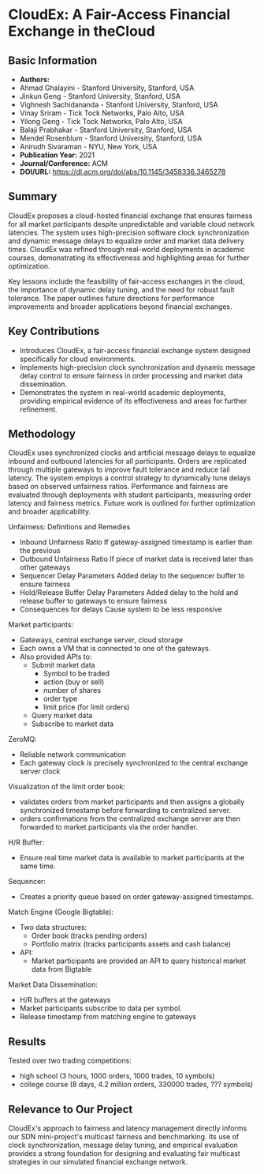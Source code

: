 # CloudEx: A Fair-Access Financial Exchange in theCloud

## Basic Information
- **Authors:** 
- Ahmad Ghalayini - Stanford University, Stanford, USA
- Jinkun Geng - Stanford University, Stanford, USA
- Vighnesh Sachidananda - Stanford University, Stanford, USA
- Vinay Sriram - Tick Tock Networks, Palo Alto, USA
- Yilong Geng - Tick Tock Networks, Palo Alto, USA
- Balaji Prabhakar - Stanford University, Stanford, USA
- Mendel Rosenblum - Stanford University, Stanford, USA
- Anirudh Sivaraman - NYU, New York, USA
- **Publication Year:** 2021
- **Journal/Conference:** ACM
- **DOI/URL:** https://dl.acm.org/doi/abs/10.1145/3458336.3465278

## Summary
CloudEx proposes a cloud-hosted financial exchange that ensures fairness for all market participants despite unpredictable and variable cloud network latencies. The system uses high-precision software clock synchronization and dynamic message delays to equalize order and market data delivery times. CloudEx was refined through real-world deployments in academic courses, demonstrating its effectiveness and highlighting areas for further optimization.

Key lessons include the feasibility of fair-access exchanges in the cloud, the importance of dynamic delay tuning, and the need for robust fault tolerance. The paper outlines future directions for performance improvements and broader applications beyond financial exchanges.

## Key Contributions
- Introduces CloudEx, a fair-access financial exchange system designed specifically for cloud environments.
- Implements high-precision clock synchronization and dynamic message delay control to ensure fairness in order processing and market data dissemination.
- Demonstrates the system in real-world academic deployments, providing empirical evidence of its effectiveness and areas for further refinement.

## Methodology
CloudEx uses synchronized clocks and artificial message delays to equalize inbound and outbound latencies for all participants. Orders are replicated through multiple gateways to improve fault tolerance and reduce tail latency. The system employs a control strategy to dynamically tune delays based on observed unfairness ratios. Performance and fairness are evaluated through deployments with student participants, measuring order latency and fairness metrics. Future work is outlined for further optimization and broader applicability.

Unfairness: Definitions and Remedies
- Inbound Unfairness Ratio
    If gateway-assigned timestamp is earlier than the previous
- Outbound Unfairness Ratio
    If piece of market data is received later than other gateways
- Sequencer Delay Parameters
    Added delay to the sequencer buffer to ensure fairness
- Hold/Release Buffer Delay Parameters
    Added delay to the hold and release buffer to gateways to ensure fairness
- Consequences for delays
    Cause system to be less responsive

Market participants:
- Gateways, central exchange server, cloud storage
- Each owns a VM that is connected to one of the gateways. 
- Also provided APIs to:
    - Submit market data
        - Symbol to be traded
        - action (buy or sell)
        - number of shares
        - order type
        - limit price (for limit orders)
    - Query market data
    - Subscribe to market data

ZeroMQ:
- Reliable network communication
- Each gateway clock is precisely synchronized to the central exchange server clock

Visualization of the limit order book:
- validates orders from market participants and then assigns a globally synchronized timestamp before forwarding to centralized server.
- orders confirmations from the centralized exchange server are then forwarded to market participants via the order handler.

H/R Buffer:
- Ensure real time market data is available to market participants at the same time.

Sequencer:
- Creates a priority queue based on order gateway-assigned timestamps.

Match Engine (Google Bigtable):
- Two data structures:
    - Order book (tracks pending orders)
    - Portfolio matrix (tracks participants assets and cash balance)
- API:
    - Market participants are provided an API to query historical market data from Bigtable

Market Data Dissemination:
- H/R buffers at the gateways
- Market participants subscribe to data per symbol.
- Release timestamp from matching engine to gateways


## Results
Tested over two trading competitions:
- high school (3 hours, 1000 orders, 1000 trades, 10 symbols)
- college course (8 days, 4.2 million orders, 330000 trades, ??? symbols)

    


## Relevance to Our Project
CloudEx's approach to fairness and latency management directly informs our SDN mini-project's multicast fairness and benchmarking. Its use of clock synchronization, message delay tuning, and empirical evaluation provides a strong foundation for designing and evaluating fair multicast strategies in our simulated financial exchange network.